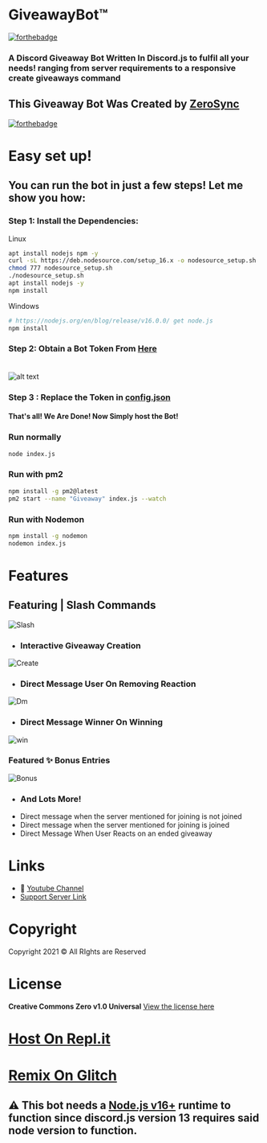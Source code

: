 # GiveawayBot™
[![forthebadge](https://forthebadge.com/images/badges/made-with-javascript.svg)](https://forthebadge.com)

### A Discord Giveaway Bot Written In Discord.js to fulfil all your needs! ranging from server requirements to a responsive create giveaways command

## This Giveaway Bot Was Created by [ZeroSync](https://youtube.com/c/ZeroSync/)

[![forthebadge](https://forthebadge.com/images/badges/it-works-why.svg)](https://forthebadge.com)

# Easy set up!

## You can run the bot in just a few steps! Let me show you how:

### Step 1: Install the Dependencies:
Linux 
```sh
apt install nodejs npm -y
curl -sL https://deb.nodesource.com/setup_16.x -o nodesource_setup.sh
chmod 777 nodesource_setup.sh
./nodesource_setup.sh
apt install nodejs -y
npm install

```
Windows 
```sh
# https://nodejs.org/en/blog/release/v16.0.0/ get node.js
npm install 
```

### Step 2: Obtain a Bot Token From [Here](https://discord.com/developers) <br> <br>
![alt text](https://zerosnaps.cf/2faykzzg.gif)
### Step 3 : Replace the Token in [config.json](https://github.com/ZeroDiscord/Giveaway/blob/master/config.json) <br>
#### That's all! We Are Done! Now Simply host the Bot!
### Run normally
```sh
node index.js
```
### Run with pm2
```sh
npm install -g pm2@latest
pm2 start --name "Giveaway" index.js --watch
```
### Run with Nodemon
```sh
npm install -g nodemon
nodemon index.js
```

# Features
## Featuring | Slash Commands 
![Slash](https://zerosnaps.cf/ktfoi0f9.gif)
- ### Interactive Giveaway Creation
![Create](https://zerosnaps.cf/mig6cvt0.gif)
- ### Direct Message User On Removing Reaction
![Dm](https://zerosnaps.cf/3z1w6r8w.png)
- ### Direct Message Winner On Winning
![win](https://zerosnaps.cf/iccnfztl.png)
### Featured ✨ Bonus Entries 
![Bonus](https://zerosnaps.cf/8eblx4sc.gif)
- ### And Lots More!
- Direct message when the server mentioned for joining is not joined
- Direct message when the server mentioned for joining is joined 
- Direct Message When User Reacts on an ended giveaway
# Links
- 🔗 [Youtube Channel](https://www.youtube.com/c/ZeroSync)
- [Support Server Link](https://discord.gg/ARu4hr6hJw)
# Copyright 
Copyright 2021 © All RIghts are Reserved 
# License
**Creative Commons Zero v1.0 Universal**
[View the license here](https://github.com/ZeroDiscord/Giveaway/blob/main/LICENSE)


# [Host On Repl.it](https://repl.it/github/ZeroDiscord/Giveaway)
# [Remix On Glitch](https://glitch.com/edit/#!/import/github/ZeroDiscord/Giveaway)

## ⚠ This bot needs a [Node.js v16+](https://nodejs.org/en/blog/release/v16.0.0/)  runtime to function since discord.js version 13 requires said node version to function.
